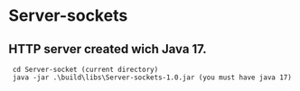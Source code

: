 # Server-sockets
## HTTP server created wich Java 17.
	 cd Server-socket (current directory)
	 java -jar .\build\libs\Server-sockets-1.0.jar (you must have java 17)	

